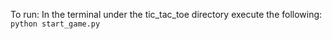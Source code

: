 

To run:
 In the terminal under the tic_tac_toe directory execute the following:
  ``` python start_game.py ```
